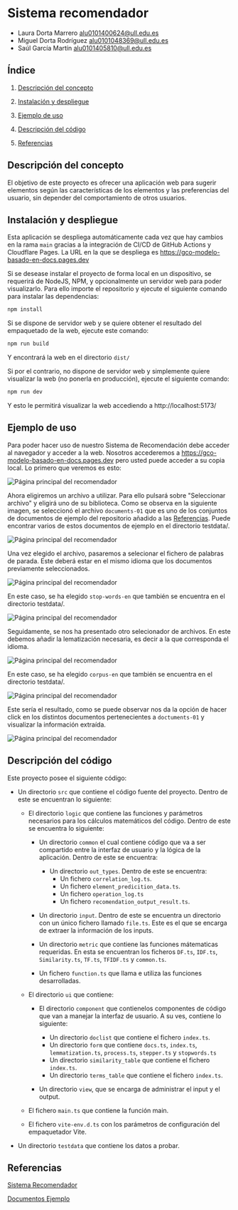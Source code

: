 # Sistema recomendador 
- Laura Dorta Marrero <alu0101400624@ull.edu.es>
- Miguel Dorta Rodríguez <alu0101048369@ull.edu.es>
- Saúl García Martín <alu0101405810@ull.edu.es>

## Índice

1. [Descripción del concepto](#descripción-del-concepto)

2. [Instalación  y despliegue](#instalación-y-despliegue)

3. [Ejemplo de uso](#ejemplo-de-uso)

4. [Descripción del código](#descripción-del-código)

6. [Referencias](#referencias)

## Descripción del concepto
El objetivo de este proyecto es ofrecer una aplicación web para sugerir elementos según las características de los elementos y las preferencias del usuario, sin depender del comportamiento de otros usuarios.

## Instalación y despliegue

Esta aplicación se despliega automáticamente cada vez que hay cambios en la rama `main` gracias a la integración de CI/CD de GitHub Actions y Cloudflare Pages. La URL en la que se despliega es https://gco-modelo-basado-en-docs.pages.dev

Si se desease instalar el proyecto de forma local en un dispositivo, se requerirá de NodeJS, NPM, y opcionalmente un servidor web para poder visualizarlo. Para ello importe el repositorio y ejecute el siguiente comando para instalar las dependencias:

```sh
npm install
```

Si se dispone de servidor web y se quiere obtener el resultado del empaquetado de la web, ejecute este comando:

```sh
npm run build
```

Y encontrará la web en el directorio `dist/`

Si por el contrario, no dispone de servidor web y simplemente quiere visualizar la web (no ponerla en producción), ejecute el siguiente comando:

```sh
npm run dev
```

Y esto le permitirá visualizar la web accediendo a http://localhost:5173/


## Ejemplo de uso
Para poder hacer uso de nuestro Sistema de Recomendación debe acceder al navegador y acceder a la web. Nosotros accederemos a https://gco-modelo-basado-en-docs.pages.dev pero usted puede acceder a su copia local. Lo primero que veremos es esto:

![Página principal del recomendador](/images/Eleccion_doc.png)

Ahora eligiremos un archivo a utilizar. Para ello pulsará sobre "Seleccionar archivo" y eligirá uno de su biblioteca. Como se observa en la siguiente imagen, se seleccionó el archivo `documents-01` que es uno de los conjuntos de documentos de ejemplo del repositorio añadido a las [Referencias](#referencias). Puede encontrar varios de estos documentos de ejemplo en el directorio testdata/.

![Página principal del recomendador](/images/Selec_doc.png)

Una vez elegido el archivo, pasaremos a selecionar el fichero de palabras de parada. Este deberá estar en el mismo idioma que los documentos previamente seleccionados.

![Página principal del recomendador](/images/Eleccion_stp.png)

En este caso, se ha elegido `stop-words-en` que también se encuentra en el directorio testdata/.

![Página principal del recomendador](/images/Selec_stp.png)

Seguidamente, se nos ha presentado otro selecionador de archivos. En este debemos añadir la lematización necesaria, es decir a la que corresponda el idioma.

![Página principal del recomendador](/images/Eleccion_corpus.png)

En este caso, se ha elegido `corpus-en` que también se encuentra en el directorio testdata/.

![Página principal del recomendador](/images/Selec_corpus.png)

Este sería el resultado, como se puede observar nos da la opción de hacer click en los distintos documentos pertenecientes a `doctuments-01` y visualizar la información extraída.

![Página principal del recomendador](/images/Resultado.png)

## Descripción del código
Este proyecto posee el siguiente código:
- Un directorio `src` que contiene el código fuente del proyecto. Dentro de este se encuentran lo siguiente:

    - El directorio `logic` que contiene las funciones y parámetros necesarios para los cálculos matemáticos del código. Dentro de este se encuentra lo siguiente:
      - Un directorio `common` el cual contiene código que va a ser compartido entre la interfaz de usuario y la lógica de la aplicación. Dentro de este se encuentra:
        - Un directorio `out_types`. Dentro de este se encuentra:
          - Un fichero `correlation_log.ts`.
          - Un fichero `element_predicition_data.ts`.
          - Un fichero `operation_log.ts`
          - Un fichero `recomendation_output_result.ts`.

      - Un directorio `input`. Dentro de este se encuentra un directorio con un único fichero llamado `file.ts`. Este es el que se encarga de extraer la información de los inputs.
      
      - Un directorio `metric` que contiene las funciones mátematicas requeridas. En esta se encuentran los ficheros `DF.ts`, `IDF.ts`, `Similarity.ts`, `TF.ts`, `TFIDF.ts` y `common.ts`.
      - Un fichero `function.ts` que llama e utiliza las funciones desarrolladas.

    - El directorio `ui` que contiene:
      - El directorio `component` que contienelos componentes de código que van a manejar la interfaz de usuario. A su ves, contiene lo siguiente:
        - Un directorio `doclist` que contiene el fichero `index.ts`.
        - Un directorio `form` que contiene `docs.ts`, `index.ts`, `lemmatization.ts`, `process.ts`, `stepper.ts` y `stopwords.ts`
        - Un directorio `similarity_table` que contiene el fichero `index.ts`.
        - Un directorio `terms_table` que contiene el fichero `index.ts`.

      - Un directorio `view`, que se encarga de administrar el input y el output.

    - El fichero `main.ts` que contiene la función main.

    - El fichero `vite-env.d.ts` con los parámetros de configuración del empaquetador Vite.

- Un directorio `testdata` que contiene los datos a probar.

## Referencias
[Sistema Recomendador](https://gco-modelo-basado-en-docs.pages.dev)

[Documentos Ejemplo](https://github.com/ull-cs/gestion-conocimiento/tree/main/recommeder-systems/examples-documents)


